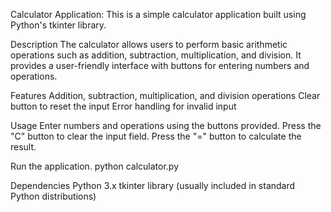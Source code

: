 Calculator Application:
This is a simple calculator application built using Python's tkinter library.



Description
The calculator allows users to perform basic arithmetic operations such as addition, subtraction, multiplication, and division. It provides a user-friendly interface with buttons for entering numbers and operations.





Features
Addition, subtraction, multiplication, and division operations
Clear button to reset the input
Error handling for invalid input



Usage
Enter numbers and operations using the buttons provided.
Press the "C" button to clear the input field.
Press the "=" button to calculate the result.

Run the application.
python calculator.py



Dependencies
Python 3.x
tkinter library (usually included in standard Python distributions)
